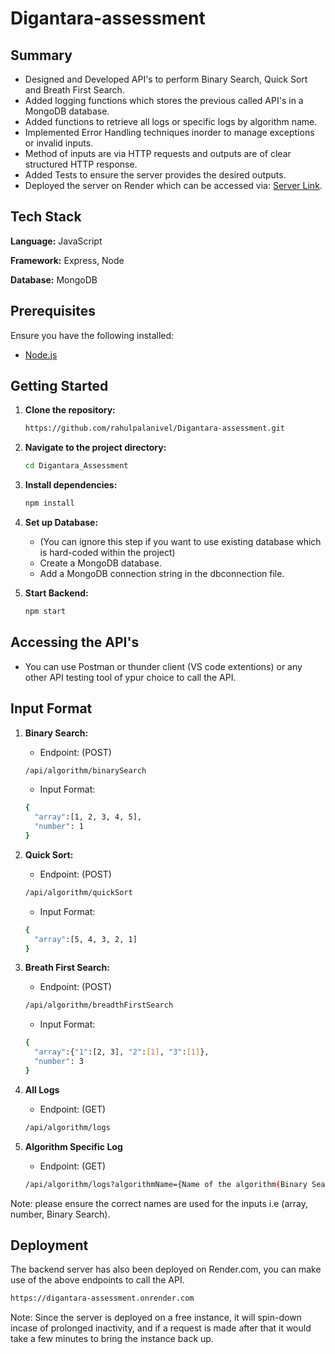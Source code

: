 # Digantara-assessment

## Summary
- Designed and Developed API's to perform Binary Search, Quick Sort and Breath First Search.
- Added logging functions which stores the previous called API's in a MongoDB database.
- Added functions to retrieve all logs or specific logs by algorithm name.
- Implemented Error Handling techniques inorder to manage exceptions or invalid inputs. 
- Method of inputs are via HTTP requests and outputs are of clear structured HTTP response.
- Added Tests to ensure the server provides the desired outputs.
- Deployed the server on Render which can be accessed via: [Server Link](https://digantara-assessment.onrender.com/).


## Tech Stack

**Language:** JavaScript

**Framework:** Express, Node

**Database:** MongoDB

## Prerequisites

Ensure you have the following installed:

- [Node.js](https://nodejs.org/)

## Getting Started

1. **Clone the repository:**

   ```bash
   https://github.com/rahulpalanivel/Digantara-assessment.git
   ```

2. **Navigate to the project directory:**

   ```bash
   cd Digantara_Assessment
   ```

3. **Install dependencies:**

   ```bash
   npm install
   ```

4. **Set up Database:**
   - (You can ignore this step if you want to use existing database which is hard-coded within the project)
   - Create a MongoDB database.
   - Add a MongoDB connection string in the dbconnection file.

5. **Start Backend:**

   ```bash
   npm start
   ```

## Accessing the API's
- You can use Postman or thunder client (VS code extentions) or any other API testing tool of ypur choice to call the API.

## Input Format



1. **Binary Search:**

   - Endpoint: (POST)
     
   ```bash
   /api/algorithm/binarySearch
   ```

   - Input Format:

   ```bash
   {
     "array":[1, 2, 3, 4, 5],
     "number": 1
   }
   ```
   
      
2. **Quick Sort:**

   - Endpoint: (POST)
     
   ```bash
   /api/algorithm/quickSort
   ```

   - Input Format:

   ```bash
   {
     "array":[5, 4, 3, 2, 1]
   }
   ```
   
3. **Breath First Search:**

   - Endpoint: (POST)
     
   ```bash
   /api/algorithm/breadthFirstSearch
   ```

   - Input Format:

   ```bash
   {
     "array":{"1":[2, 3], "2":[1], "3":[1]},
     "number": 3
   }
   ```

4. **All Logs**

   - Endpoint: (GET)
  
   ```bash
   /api/algorithm/logs
   ```

5. **Algorithm Specific Log**

   - Endpoint: (GET)
  
   ```bash
   /api/algorithm/logs?algorithmName={Name of the algorithm(Binary Search, Quick Sort, Breath First Search)}
   ```

Note: please ensure the correct names are used for the inputs i.e (array, number, Binary Search).

## Deployment
The backend server has also been deployed on Render.com, you can make use of the above endpoints to call the API.

   ```bash
   https://digantara-assessment.onrender.com
   ```
Note: Since the server is deployed on a free instance, it will spin-down incase of prolonged inactivity, and if a request is made after that it would take a few minutes to bring the instance back up.
